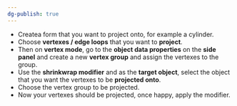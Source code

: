 ```yaml
---
dg-publish: true
---
```

- Createa form that you want to project onto, for example a cylinder.
- Choose **vertexes / edge loops** that you want to **project**.
- Then on **vertex mode**, go to the **object data properties** on the **side panel** and create a new **vertex group** and assign the vertexes to the group. 
- Use the **shrinkwrap modifier** and as the **target object**, select the object that you want the vertexes to be **projected onto**.
- Choose the vertex group to be projected.
- Now your vertexes should be projected, once happy, apply the modifier. 